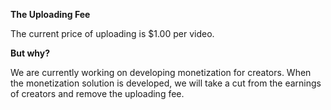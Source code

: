 
**The Uploading Fee**

The current price of uploading is $1.00 per video.

**But why?**

We are currently working on developing monetization for creators. When the monetization solution is developed, we will take a cut from the earnings of creators and remove the uploading fee.